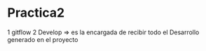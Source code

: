 # Practica2
1 gitflow
2 Develop => es la encargada de recibir todo el Desarrollo generado en el proyecto